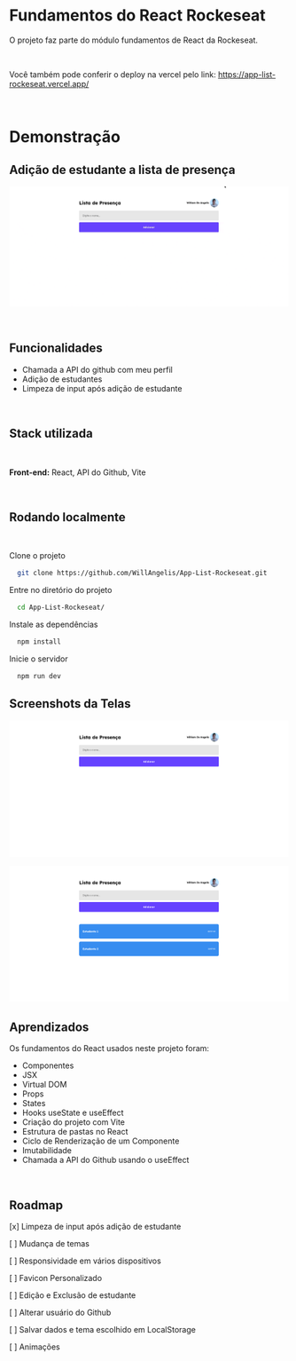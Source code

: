 
# Fundamentos do React Rockeseat

O projeto faz parte do módulo fundamentos de React da Rockeseat.

&nbsp;

Você também pode conferir o deploy na vercel pelo link: <https://app-list-rockeseat.vercel.app/>

&nbsp;

# Demonstração

## Adição de estudante a lista de presença

![App Screenshot](./src/assets/images/exemplo_video.gif)

&nbsp;

## Funcionalidades

- Chamada a API do github com meu perfil
- Adição de estudantes
- Limpeza de input após adição de estudante

&nbsp;

## Stack utilizada

&nbsp;

**Front-end:** React, API do Github, Vite

&nbsp;

## Rodando localmente&nbsp;

&nbsp;

Clone o projeto

```bash
  git clone https://github.com/WillAngelis/App-List-Rockeseat.git
```

Entre no diretório do projeto

```bash
  cd App-List-Rockeseat/
```

Instale as dependências

```bash
  npm install
```

Inicie o servidor

```bash
  npm run dev
```

## Screenshots da Telas

![App Screenshot](./src/assets/images/home.png)

![App Screenshot](./src/assets/images/exemplo.png)

## Aprendizados

Os fundamentos do React usados neste projeto foram:

- Componentes
- JSX
- Virtual DOM
- Props
- States
- Hooks useState e useEffect
- Criação do projeto com Vite
- Estrutura de pastas no React
- Ciclo de Renderização de um Componente
- Imutabilidade
- Chamada a API do Github usando o useEffect

&nbsp;

## Roadmap

[x] Limpeza de input após adição de estudante

[ ] Mudança de temas

[ ] Responsividade em vários dispositivos

[ ] Favicon Personalizado

[ ] Edição e Exclusão de estudante

[ ] Alterar usuário do Github

[ ] Salvar dados e tema escolhido em LocalStorage

[ ] Animações
